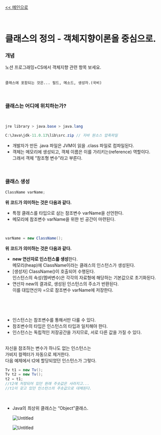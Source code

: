 [<< 메인으로](https://github.com/AtomicLiquors/Java_Wiki_Chb)

&nbsp;  

# 클래스의 정의 - 객체지향이론을 중심으로.

### 개념
노션 프로그래밍+CS에서 객체지향 관련 항목 보세요.  
&nbsp;  
```
클래스에 포함되는 것은... 필드, 메소드, 생성자.(국비)
```

&nbsp;  
### 클래스는 어디에 위치하는가?

&nbsp;  
```java
jre library > java.base > java.lang

C:\Java\jdk-11.0.13\lib\src.zip // 자바 원소스 압축파일
```

- 개발자가 만든 .java 파일은 JVM이 읽을 .class 파일로 컴파일된다.
- 객체는 메모리에 생성되고, 객체 이름은 이를 가리키는(reference) 역할이다.  
그래서 객체 “참조형 변수”라고 부른다.

&nbsp;  
### 클래스 생성

```java
ClassName varName;
```
**위 코드가 의미하는 것은 다음과 같다.**
- 특정 클래스를 타입으로 삼는 참조변수 varName을 선언한다.  
- 메모리에 참조변수 varName을 위한 빈 공간이 마련된다.

&nbsp;  

```java
varName = new ClassName(); 
```
**위 코드가 의미하는 것은 다음과 같다.**
- **new 연산자로 인스턴스를 생성**한다.   
    메모리(heap)에 ClassName이라는 클래스의 인스턴스가 생성된다.
- [생성자] ClassName()이 호출되어 수행된다.  
 인스턴스의 속성(멤버변수)은 각각의 자료형에 해당하는 기본값으로 초기화된다.
- 연산자 new의 결과로, 생성된 인스턴스의 주소가 반환된다.  
  이를 대입연산자 =으로 참조변수 varName에 저장한다.  
  

&nbsp;  
  
&nbsp;  

- 인스턴스는 참조변수를 통해서만 다룰 수 있다.
- 참조변수의 타입은 인스턴스의 타입과 일치해야 한다. 
- 인스턴스는 독립적인 저장공간을 가지므로, 서로 다른 값을 가질 수 있다.
  
&nbsp;  
  자신을 참조하는 변수가 하나도 없는 인스턴스는   
  가비지 컬렉터가 자동으로 제거한다.  
  다음 예제에서 t2에 할당되었던 인스턴스가 그렇다.
```java
Tv t1 = new Tv();
Tv t2 = new Tv();
t2 = t1; 
//t2에 저장되어 있던 원래 주솟값은 사라지고... 
//t1이 갖고 있던 인스턴스의 주솟값으로 대체된다.
```
  
&nbsp;  



- Java의 최상위 클래스는 “Object”클래스.
    
    ![Untitled](Java%202da56/Untitled.png)
    
    ![Untitled](Java%202da56/Untitled%201.png)
    

